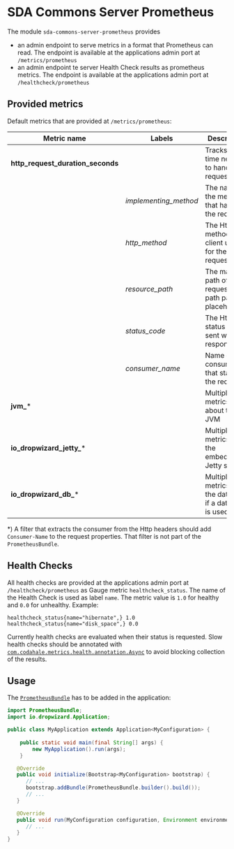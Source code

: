 # SDA Commons Server Prometheus

The module `sda-commons-server-prometheus` provides 

- an admin endpoint to serve metrics in a format that Prometheus can read. The endpoint is available at the applications 
  admin port at `/metrics/prometheus`
- an admin endpoint te server Health Check results as prometheus metrics. The endpoint is available at the applications 
   admin port at `/healthcheck/prometheus`

## Provided metrics

Default metrics that are provided at `/metrics/prometheus`:

| Metric name                       | Labels                | Description                                                  | Source                                    |
|-----------------------------------|-----------------------|--------------------------------------------------------------|-------------------------------------------|
| **http_request_duration_seconds** |                       | Tracks the time needed to handle a request                   | `RequestDurationFilter`                   | 
|                                   | _implementing_method_ | The name of the method that handled the request.             | Request Context                           |
|                                   | _http_method_         | The Http method the client used for the request.             | Request Context                           |
|                                   | _resource_path_       | The mapped path of the request with path param placeholders. | Request Context                           |
|                                   | _status_code_         | The Http status code sent with the response.                 | Response Context                          |
|                                   | _consumer_name_       | Name of the consumer that started the request.               | Request Context Property `Consumer-Name`* |
| **jvm_***                         |                       | Multiple metrics about the JVM                               | Bridged from Dropwizard                   |
| **io_dropwizard_jetty_***         |                       | Multiple metrics from the embedded Jetty server              | Bridged from Dropwizard                   |
| **io_dropwizard_db_***            |                       | Multiple metrics from the database if a database is used     | Bridged from Dropwizard                   |

*) A filter that extracts the consumer from the Http headers should add `Consumer-Name` to the request properties. That
   filter is not part of the `PrometheusBundle`.

## Health Checks

All health checks are provided at the applications admin port at `/healthcheck/prometheus` as Gauge metric 
`healthcheck_status`. The name of the Health Check is used as label `name`. The metric value is `1.0` for healthy and
`0.0` for unhealthy. Example:

```
healthcheck_status{name="hibernate",} 1.0
healthcheck_status{name="disk_space",} 0.0
```

Currently health checks are evaluated when their status is requested. Slow health checks should be annotated with 
[`com.codahale.metrics.health.annotation.Async`](https://github.com/dropwizard/metrics/blob/v4.0.2/metrics-healthchecks/src/main/java/com/codahale/metrics/health/annotation/Async.java)
to avoid blocking collection of the results.

## Usage

The [`PrometheusBundle`](./src/main/java/org/sdase/commons/server/prometheus/PrometheusBundle.java) has to be added in
the application:

```java
import PrometheusBundle;
import io.dropwizard.Application;

public class MyApplication extends Application<MyConfiguration> {
   
    public static void main(final String[] args) {
        new MyApplication().run(args);
    }

   @Override
   public void initialize(Bootstrap<MyConfiguration> bootstrap) {
      // ...
      bootstrap.addBundle(PrometheusBundle.builder().build());
      // ...
   }

   @Override
   public void run(MyConfiguration configuration, Environment environment) {
      // ...
   }
}
```
 